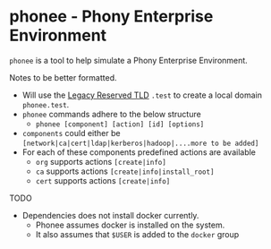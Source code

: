 phonee - Phony Enterprise Environment
=====================================

`phonee` is a tool to help simulate a Phony Enterprise Environment.



Notes to be better formatted.

- Will use the [Legacy Reserved TLD] `.test` to create a local domain `phonee.test`.
- `phonee` commands adhere to the below structure
  - `phonee [component] [action] [id] [options]`
- `components` could either be `[network|ca|cert|ldap|kerberos|hadoop|....more to be added]`
- For each of these components predefined actions are available
  - `org` supports actions `[create|info]`
  - `ca` supports actions `[create|info|install_root]`
  - `cert` supports actions `[create|info]` 


TODO
- Dependencies does not install docker currently.
  - Phonee assumes docker is installed on the system.
  - It also assumes that `$USER` is added to the `docker` group
































[Legacy Reserved TLD]:  https://tools.ietf.org/id/draft-chapin-rfc2606bis-00.html#legacy